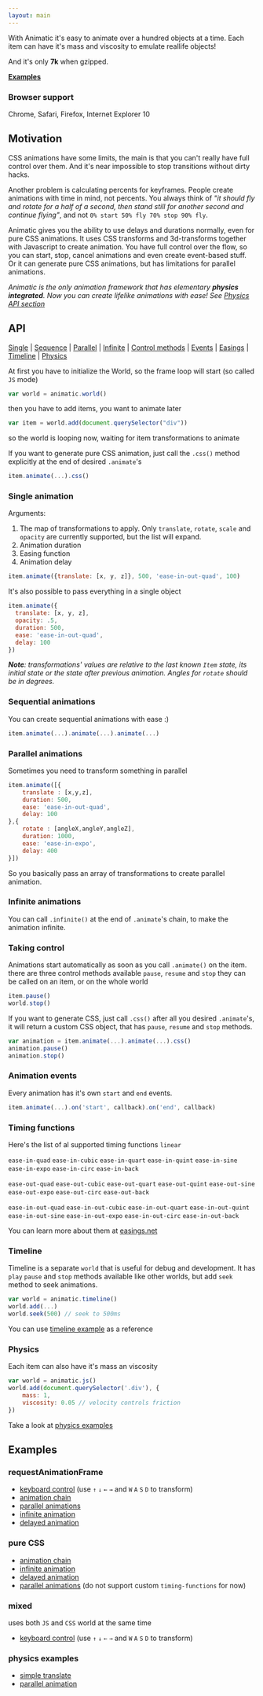 ```yaml
---
layout: main
---
```

With Animatic it's easy to animate over a hundred objects at a time. Each item can have it's mass and viscosity to emulate reallife objects!

And it's only **7k** when gzipped.

**[Examples](#examples)**

### Browser support
Chrome, Safari, Firefox, Internet Explorer 10

## Motivation
CSS animations have some limits, the main is that you can't really have full control over them. And it's near impossible to stop transitions without dirty hacks.

Another problem is calculating percents for keyframes. People create animations with time in mind, not percents. You always think of _"it should fly and rotate for a half of a second, then stand still for another second and continue flying"_, and not `0% start 50% fly 70% stop 90% fly`.

Animatic gives you the ability to use delays and durations normally, even for pure CSS animations. It uses CSS transforms and 3d-transforms together with Javascript to create animation. You have full control over the flow, so you can start, stop, cancel animations and even create event-based stuff. Or it can generate pure CSS animations, but has limitations for parallel animations.

_Animatic is the only animation framework that has elementary **physics integrated**. Now you can create lifelike animations with ease! See [Physics API section](#physics)_

## API

[Single](#single-animation) | [Sequence](#sequential-animations) | [Parallel](#parallel-animations) | [Infinite](#infinite-animations) | [Control methods](#taking-control) | [Events](#animation-events) | [Easings](#timing-functions) | [Timeline](#timeline) | [Physics](#physics)

At first you have to initialize the World, so the frame loop will start (so called `JS` mode)

```js
var world = animatic.world()
```

then you have to add items, you want to animate later

```js
var item = world.add(document.querySelector("div"))
```

so the world is looping now, waiting for item transformations to animate

If you want to generate pure CSS animation, just call the `.css()` method explicitly at the end of desired `.animate`'s

```js
item.animate(...).css()
```

### Single animation
Arguments:

1. The map of transformations to apply. Only `translate`, `rotate`, `scale` and `opacity` are currently supported, but the list will expand.
2. Animation duration
3. Easing function
4. Animation delay

```js
item.animate({translate: [x, y, z]}, 500, 'ease-in-out-quad', 100)

```
It's also possible to pass everything in a single object

```js
item.animate({
  translate: [x, y, z],
  opacity: .5,
  duration: 500,
  ease: 'ease-in-out-quad',
  delay: 100
})
```

_**Note**: transformations' values are relative to the last known `Item` state, its initial state or the state after previous animation. Angles for `rotate` should be in degrees._

### Sequential animations
You can create sequential animations with ease :)

```js
item.animate(...).animate(...).animate(...)
```

### Parallel animations
Sometimes you need to transform something in parallel

```js
item.animate([{
	translate : [x,y,z],
	duration: 500,
	ease: 'ease-in-out-quad',
	delay: 100
},{
	rotate : [angleX,angleY,angleZ],
	duration: 1000,
	ease: 'ease-in-expo',
	delay: 400
}])
```

So you basically pass an array of transformations to create parallel animation.

### Infinite animations
You can call `.infinite()` at the end of `.animate`'s chain, to make the animation infinite.

### Taking control
Animations start automatically as soon as you call `.animate()` on the item.
there are three control methods available
`pause`, `resume` and `stop`
they can be called on an item, or on the whole world

```js
item.pause()
world.stop()
```

If you want to generate CSS, just call `.css()` after all you desired `.animate`'s, it will return a custom CSS object, that has `pause`, `resume` and `stop` methods.

```js
var animation = item.animate(...).animate(...).css()
animation.pause()
animation.stop()
```

### Animation events
Every animation has it's own `start` and `end` events.

```js
item.animate(...).on('start', callback).on('end', callback)
```

### Timing functions
Here's the list of al supported timing functions
`linear`

`ease-in-quad` `ease-in-cubic` `ease-in-quart` `ease-in-quint` `ease-in-sine` `ease-in-expo` `ease-in-circ` `ease-in-back`

`ease-out-quad` `ease-out-cubic` `ease-out-quart` `ease-out-quint` `ease-out-sine` `ease-out-expo` `ease-out-circ` `ease-out-back`

`ease-in-out-quad` `ease-in-out-cubic` `ease-in-out-quart` `ease-in-out-quint` `ease-in-out-sine` `ease-in-out-expo` `ease-in-out-circ` `ease-in-out-back`

You can learn more about them at [easings.net](http://easings.net)

### Timeline
Timeline is a separate `world` that is useful for debug and development. It has `play` `pause` and `stop` methods available like other worlds, but add `seek` method to seek animations.

```js
var world = animatic.timeline()
world.add(...)
world.seek(500) // seek to 500ms
```

You can use [timeline example](example/timeline.html) as a reference

### Physics
Each item can also have it's mass an viscosity

```js
var world = animatic.js()
world.add(document.querySelector('.div'), {
	mass: 1,
	viscosity: 0.05 // velocity controls friction
})
```

Take a look at [physics examples](#physics-examples)

## Examples
### requestAnimationFrame
- [keyboard control](example/keyboard.html) (use `↑` `↓` `←` `→` and `W` `A` `S` `D` to transform)
- [animation chain](example/bounce.html)
- [parallel animations](example/parallel.html)
- [infinite animation](example/infinite.html)
- [delayed animation](example/delay.html)

### pure CSS
- [animation chain](example/bounce_css.html)
- [infinite animation](example/infinite_css.html)
- [delayed animation](example/delay_css.html)
- [parallel animations](example/parallel_css.html) (do not support custom `timing-functions` for now)

### mixed
uses both `JS` and `CSS` world at the same time

- [keyboard control](example/keyboard_mixed.html) (use `↑` `↓` `←` `→` and `W` `A` `S` `D` to transform)

### physics examples
- [simple translate](example/physics.html)
- [parallel animation](example/parallel_physics.html)